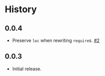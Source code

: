 History
=======

## 0.0.4

* Preserve `loc` when rewriting `require`s.
  [#2](https://github.com/FormidableLabs/babel-plugin-replace-require/issues/2)

## 0.0.3

* Initial release.

[@ryan-roemer]: https://github.com/ryan-roemer

